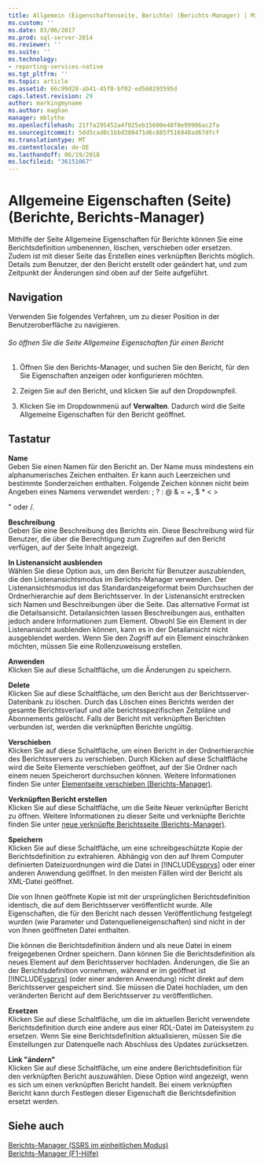 ```yaml
---
title: Allgemein (Eigenschaftenseite, Berichte) (Berichts-Manager) | Microsoft Docs
ms.custom: ''
ms.date: 03/06/2017
ms.prod: sql-server-2014
ms.reviewer: ''
ms.suite: ''
ms.technology:
- reporting-services-native
ms.tgt_pltfrm: ''
ms.topic: article
ms.assetid: 66c99d28-ab41-45f0-bf02-ed560293595d
caps.latest.revision: 29
author: markingmyname
ms.author: maghan
manager: mblythe
ms.openlocfilehash: 21ffa295452a4f025eb15600e48f0e99906ac2fa
ms.sourcegitcommit: 5dd5cad0c1bbd308471d6c885f516948ad67dfcf
ms.translationtype: MT
ms.contentlocale: de-DE
ms.lasthandoff: 06/19/2018
ms.locfileid: "36151067"
---
```

# <a name="general-properties-page-reports-report-manager"></a>Allgemeine Eigenschaften (Seite) (Berichte, Berichts-Manager)
  Mithilfe der Seite Allgemeine Eigenschaften für Berichte können Sie eine Berichtsdefinition umbenennen, löschen, verschieben oder ersetzen. Zudem ist mit dieser Seite das Erstellen eines verknüpften Berichts möglich. Details zum Benutzer, der den Bericht erstellt oder geändert hat, und zum Zeitpunkt der Änderungen sind oben auf der Seite aufgeführt.  
  
## <a name="navigation"></a>Navigation  
 Verwenden Sie folgendes Verfahren, um zu dieser Position in der Benutzeroberfläche zu navigieren.  
  
###### <a name="to-open-the-general-properties-page-for-a-report"></a>So öffnen Sie die Seite Allgemeine Eigenschaften für einen Bericht  
  
1.  Öffnen Sie den Berichts-Manager, und suchen Sie den Bericht, für den Sie Eigenschaften anzeigen oder konfigurieren möchten.  
  
2.  Zeigen Sie auf den Bericht, und klicken Sie auf den Dropdownpfeil.  
  
3.  Klicken Sie im Dropdownmenü auf **Verwalten**. Dadurch wird die Seite Allgemeine Eigenschaften für den Bericht geöffnet.  
  
## <a name="options"></a>Tastatur  
 **Name**  
 Geben Sie einen Namen für den Bericht an. Der Name muss mindestens ein alphanumerisches Zeichen enthalten. Er kann auch Leerzeichen und bestimmte Sonderzeichen enthalten. Folgende Zeichen können nicht beim Angeben eines Namens verwendet werden: ; ? : @ & = +, $ * \< >  
  
 " oder /.  
  
 **Beschreibung**  
 Geben Sie eine Beschreibung des Berichts ein. Diese Beschreibung wird für Benutzer, die über die Berechtigung zum Zugreifen auf den Bericht verfügen, auf der Seite Inhalt angezeigt.  
  
 **In Listenansicht ausblenden**  
 Wählen Sie diese Option aus, um den Bericht für Benutzer auszublenden, die den Listenansichtsmodus im Berichts-Manager verwenden. Der Listenansichtsmodus ist das Standardanzeigeformat beim Durchsuchen der Ordnerhierarchie auf dem Berichtsserver. In der Listenansicht erstrecken sich Namen und Beschreibungen über die Seite. Das alternative Format ist die Detailsansicht. Detailansichten lassen Beschreibungen aus, enthalten jedoch andere Informationen zum Element. Obwohl Sie ein Element in der Listenansicht ausblenden können, kann es in der Detailansicht nicht ausgeblendet werden. Wenn Sie den Zugriff auf ein Element einschränken möchten, müssen Sie eine Rollenzuweisung erstellen.  
  
 **Anwenden**  
 Klicken Sie auf diese Schaltfläche, um die Änderungen zu speichern.  
  
 **Delete**  
 Klicken Sie auf diese Schaltfläche, um den Bericht aus der Berichtsserver-Datenbank zu löschen. Durch das Löschen eines Berichts werden der gesamte Berichtsverlauf und alle berichtsspezifischen Zeitpläne und Abonnements gelöscht. Falls der Bericht mit verknüpften Berichten verbunden ist, werden die verknüpften Berichte ungültig.  
  
 **Verschieben**  
 Klicken Sie auf diese Schaltfläche, um einen Bericht in der Ordnerhierarchie des Berichtsservers zu verschieben. Durch Klicken auf diese Schaltfläche wird die Seite Elemente verschieben geöffnet, auf der Sie Ordner nach einem neuen Speicherort durchsuchen können. Weitere Informationen finden Sie unter [Elementseite verschieben &#40;Berichts-Manager&#41;](../../2014/reporting-services/move-items-page-report-manager.md).  
  
 **Verknüpften Bericht erstellen**  
 Klicken Sie auf diese Schaltfläche, um die Seite Neuer verknüpfter Bericht zu öffnen. Weitere Informationen zu dieser Seite und verknüpfte Berichte finden Sie unter [neue verknüpfte Berichtsseite &#40;Berichts-Manager&#41;](../../2014/reporting-services/new-linked-report-page-report-manager.md).  
  
 **Speichern**  
 Klicken Sie auf diese Schaltfläche, um eine schreibgeschützte Kopie der Berichtsdefinition zu extrahieren. Abhängig von den auf Ihrem Computer definierten Dateizuordnungen wird die Datei in [!INCLUDE[vsprvs](../includes/vsprvs-md.md)] oder einer anderen Anwendung geöffnet. In den meisten Fällen wird der Bericht als XML-Datei geöffnet.  
  
 Die von Ihnen geöffnete Kopie ist mit der ursprünglichen Berichtsdefinition identisch, die auf dem Berichtsserver veröffentlicht wurde. Alle Eigenschaften, die für den Bericht nach dessen Veröffentlichung festgelegt wurden (wie Parameter und Datenquelleneigenschaften) sind nicht in der von Ihnen geöffneten Datei enthalten.  
  
 Die können die Berichtsdefinition ändern und als neue Datei in einem freigegebenen Ordner speichern. Dann können Sie die Berichtsdefinition als neues Element auf dem Berichtsserver hochladen. Änderungen, die Sie an der Berichtsdefinition vornehmen, während er im geöffnet ist [!INCLUDE[vsprvs](../includes/vsprvs-md.md)] (oder einer anderen Anwendung) nicht direkt auf dem Berichtsserver gespeichert sind. Sie müssen die Datei hochladen, um den veränderten Bericht auf dem Berichtsserver zu veröffentlichen.  
  
 **Ersetzen**  
 Klicken Sie auf diese Schaltfläche, um die im aktuellen Bericht verwendete Berichtsdefinition durch eine andere aus einer RDL-Datei im Dateisystem zu ersetzen. Wenn Sie eine Berichtsdefinition aktualisieren, müssen Sie die Einstellungen zur Datenquelle nach Abschluss des Updates zurücksetzen.  
  
 **Link "ändern"**  
 Klicken Sie auf diese Schaltfläche, um eine andere Berichtsdefinition für den verknüpften Bericht auszuwählen. Diese Option wird angezeigt, wenn es sich um einen verknüpften Bericht handelt. Bei einem verknüpften Bericht kann durch Festlegen dieser Eigenschaft die Berichtsdefinition ersetzt werden.  
  
## <a name="see-also"></a>Siehe auch  
 [Berichts-Manager &#40;SSRS im einheitlichen Modus&#41;](../../2014/reporting-services/report-manager-ssrs-native-mode.md)   
 [Berichts-Manager (F1-Hilfe)](../../2014/reporting-services/report-manager-f1-help.md)  
  
  